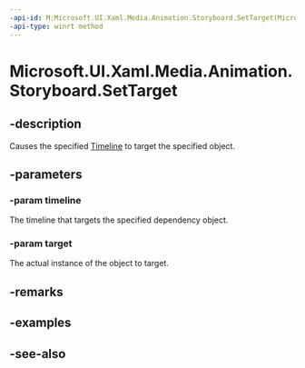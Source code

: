 ```yaml
---
-api-id: M:Microsoft.UI.Xaml.Media.Animation.Storyboard.SetTarget(Microsoft.UI.Xaml.Media.Animation.Timeline,Microsoft.UI.Xaml.DependencyObject)
-api-type: winrt method
---
```


<!-- Method syntax
public void SetTarget(Windows.UI.Xaml.Media.Animation.Timeline timeline, Windows.UI.Xaml.DependencyObject target)
-->

# Microsoft.UI.Xaml.Media.Animation.Storyboard.SetTarget

## -description
Causes the specified [Timeline](timeline.md) to target the specified object.

## -parameters
### -param timeline
The timeline that targets the specified dependency object.

### -param target
The actual instance of the object to target.

## -remarks

## -examples

## -see-also
